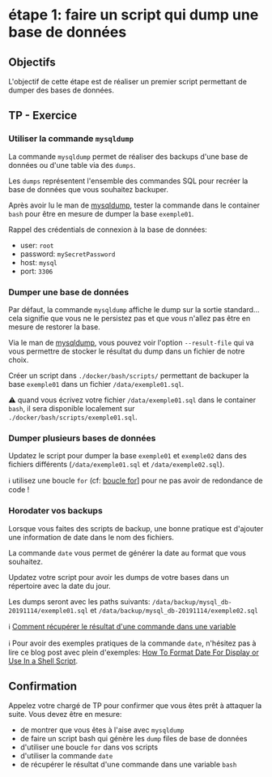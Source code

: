 # étape 1: faire un script qui dump une base de données


## Objectifs

L'objectif de cette étape est de réaliser un premier script permettant de dumper des bases de données.


## TP - Exercice


### Utiliser la commande `mysqldump`

La commande `mysqldump` permet de réaliser des backups d'une base de données ou d'une table via des `dumps`.

Les `dumps` représentent l'ensemble des commandes SQL pour recréer la base de données que vous souhaitez backuper.

Après avoir lu le man de [mysqldump](https://dev.mysql.com/doc/refman/5.7/en/mysqldump.html), tester la commande dans le container `bash` pour être en mesure de dumper la base `exemple01`.

Rappel des crédentials de connexion à la base de données:
* user: `root`
* password: `mySecretPassword`
* host: `mysql`
* port: `3306`


### Dumper une base de données

Par défaut, la commande `mysqldump` affiche le dump sur la sortie standard... cela signifie que vous ne le persistez pas et que vous n'allez pas être en mesure de restorer la base.

Via le man de [mysqldump](https://dev.mysql.com/doc/refman/5.7/en/mysqldump.html), vous pouvez voir l'option `--result-file` qui va vous permettre de stocker le résultat du dump dans un fichier de notre choix.

Créer un script dans `./docker/bash/scripts/` permettant de backuper la base `exemple01` dans un fichier `/data/exemple01.sql`.

:warning: quand vous écrivez votre fichier `/data/exemple01.sql` dans le container `bash`, il sera disponible localement sur `./docker/bash/scripts/exemple01.sql`.


### Dumper plusieurs bases de données

Updatez le script pour dumper la base `exemple01` et `exemple02` dans des fichiers différents (`/data/exemple01.sql` et `/data/exemple02.sql`).

:information_source: utilisez une boucle `for` (cf: [boucle for](https://www.quennec.fr/trucs-astuces/syst%C3%A8mes/gnulinux/programmation-shell-sous-gnulinux/les-bases-de-la-programmation-shell/les-structures-de-contr%C3%B4le/boucle)] pour ne pas avoir de redondance de code !


### Horodater vos backups

Lorsque vous faites des scripts de backup, une bonne pratique est d'ajouter une information de date dans le nom des fichiers.

La commande `date` vous permet de générer la date au format que vous souhaitez.

Updatez votre script pour avoir les dumps de votre bases dans un répertoire avec la date du jour.

Les dumps seront avec les paths suivants: `/data/backup/mysql_db-20191114/exemple01.sql` et `/data/backup/mysql_db-20191114/exemple02.sql`

:information_source: [Comment récupérer le résultat d'une commande dans une variable](https://www.commentcamarche.net/faq/5030-comment-recuperer-le-resultat-d-une-commande-dans-une-variable)

:information_source: Pour avoir des exemples pratiques de la commande `date`, n'hésitez pas à lire ce blog post avec plein d'exemples: [How To Format Date For Display or Use In a Shell Script](https://www.cyberciti.biz/faq/linux-unix-formatting-dates-for-display/).


## Confirmation

Appelez votre chargé de TP pour confirmer que vous êtes prêt à attaquer la suite.
Vous devez être en mesure:
* de montrer que vous êtes à l'aise avec `mysqldump`
* de faire un script bash qui génère les `dump` files de base de données
* d'utiliser une boucle `for` dans vos scripts
* d'utiliser la commande `date`
* de récupérer le résultat d'une commande dans une variable `bash`
